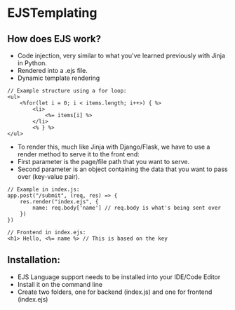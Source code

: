 # EJSTemplating

## How does EJS work?

- Code injection, very similar to what you've learned previously with Jinja in Python.
- Rendered into a .ejs file.
- Dynamic template rendering

```
// Example structure using a for loop:
<ul>
    <%for(let i = 0; i < items.length; i++>) { %>
        <li>
            <%= items[i] %>
        </li>
        <% } %>
</ul>
```

- To render this, much like Jinja with Django/Flask, we have to use a render method to serve it to the front end:
- First parameter is the page/file path that you want to serve.
- Second parameter is an object containing the data that you want to pass over (key-value pair).

```
// Example in index.js:
app.post("/submit", (req, res) => {
    res.render("index.ejs", {
        name: req.body['name'] // req.body is what's being sent over
    })
})

// Frontend in index.ejs:
<h1> Hello, <%= name %> // This is based on the key
```

## Installation:

- EJS Language support needs to be installed into your IDE/Code Editor
- Install it on the command line
- Create two folders, one for backend (index.js) and one for frontend (index.ejs)
